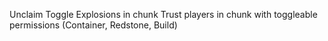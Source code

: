 Unclaim
Toggle Explosions in chunk
Trust players in chunk with toggleable permissions (Container, Redstone, Build)


